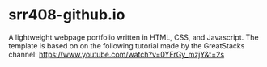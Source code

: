 # srr408-github.io
A lightweight webpage portfolio written in HTML, CSS, and Javascript. The template is based on on the following tutorial made by the GreatStacks channel: https://www.youtube.com/watch?v=0YFrGy_mzjY&t=2s
